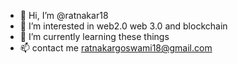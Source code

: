 - 👋 Hi, I’m @ratnakar18
- 👀 I’m interested in web2.0 web 3.0 and blockchain
- 🌱 I’m currently learning these things
- 📫 contact me ratnakargoswami18@gmail.com


<!---
ratnakar18/ratnakar18 is a ✨ special ✨ repository because its `README.md` (this file) appears on your GitHub profile.
You can click the Preview link to take a look at your changes.
--->
